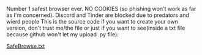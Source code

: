 Number 1 safest browser ever. NO COOKIES (so phishing won't work as far as I'm concerned). Discord and Tinder are blocked due to predators and wierd people
This is the source code if you want to create your own version, don't trust me/the file or just if you want to see(inside a txt file because github won't let my upload .py file):

[SafeBrowse.txt](https://github.com/urcool846/Safebrowse/files/13368519/SafeBrowse.txt)
